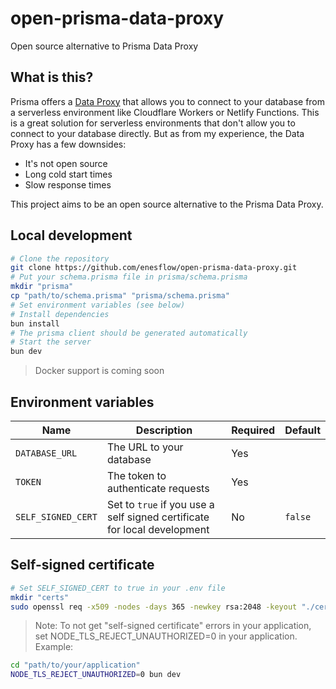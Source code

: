 # open-prisma-data-proxy

Open source alternative to Prisma Data Proxy

## What is this?

Prisma offers a [Data Proxy](https://www.prisma.io/docs/concepts/components/prisma-data-platform#data-proxy)
that allows you to connect to your database from a serverless environment like Cloudflare Workers or Netlify Functions.
This is a great solution for serverless environments that don't allow you to connect to your database directly.
But as from my experience, the Data Proxy has a few downsides:

- It's not open source
- Long cold start times
- Slow response times

This project aims to be an open source alternative to the Prisma Data Proxy.

## Local development

```bash
# Clone the repository
git clone https://github.com/enesflow/open-prisma-data-proxy.git
# Put your schema.prisma file in prisma/schema.prisma
mkdir "prisma"
cp "path/to/schema.prisma" "prisma/schema.prisma"
# Set environment variables (see below)
# Install dependencies
bun install
# The prisma client should be generated automatically
# Start the server
bun dev
```

> Docker support is coming soon

## Environment variables

| Name               | Description                                                              | Required | Default |
|--------------------|--------------------------------------------------------------------------|----------|---------|
| `DATABASE_URL`     | The URL to your database                                                 | Yes      |         |
| `TOKEN`            | The token to authenticate requests                                       | Yes      |         |
| `SELF_SIGNED_CERT` | Set to `true` if you use a self signed certificate for local development | No       | `false` |

## Self-signed certificate

```bash
# Set SELF_SIGNED_CERT to true in your .env file
mkdir "certs"
sudo openssl req -x509 -nodes -days 365 -newkey rsa:2048 -keyout "./certs/selfsigned.key" -out "./certs/selfsigned.crt"
```
> Note: To not get "self-signed certificate" errors in your application,
> set NODE_TLS_REJECT_UNAUTHORIZED=0 in your application.
> Example:
```bash
cd "path/to/your/application"
NODE_TLS_REJECT_UNAUTHORIZED=0 bun dev
```